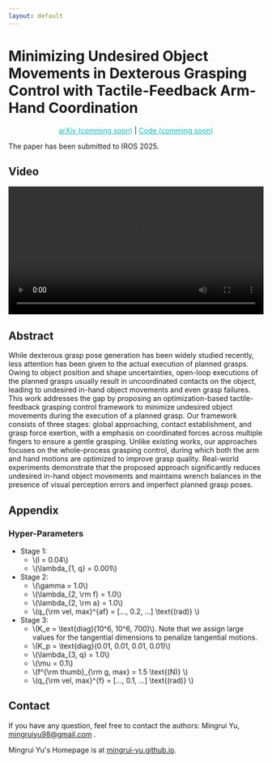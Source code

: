 ```yaml
---
layout: default
---
```


<script type="text/javascript" async
  src="https://polyfill.io/v3/polyfill.min.js?features=es6"></script>
<script type="text/javascript" async
  src="https://cdnjs.cloudflare.com/ajax/libs/mathjax/3.2.2/es5/tex-mml-chtml.js"></script>
<script type="text/javascript">
  MathJax = {
    tex: {
      inlineMath: [['$', '$'], ['\\(', '\\)']]
    }
  };
</script>

# Minimizing Undesired Object Movements in Dexterous Grasping Control with Tactile-Feedback Arm-Hand Coordination

<p style="text-align: center;"> 
<a href="https://mingrui-yu.github.io/tactile-grasp/" style="color: #0ABAB5; text-decoration: underline;">arXiv (comming soon)</a> |
<a href="https://github.com/Mingrui-Yu/tactile-grasp" style="color: #0ABAB5; text-decoration: underline;">Code (comming soon)</a>
</p>

The paper has been submitted to IROS 2025.

## Video

<video controls style="width: 100%; height: auto;">
    <source src="./final.mp4" type="video/mp4">
</video>

## Abstract

While dexterous grasp pose generation has been widely studied recently, less attention has been given to the actual execution of planned grasps. Owing to object position and shape uncertainties, open-loop executions of the planned grasps usually result in uncoordinated contacts on the object, leading to undesired in-hand object movements and even grasp failures.
This work addresses the gap by proposing an optimization-based tactile-feedback grasping control framework to minimize undesired object movements during the execution of a planned grasp.
Our framework consists of three stages: global approaching, contact establishment, and grasp force exertion, with a emphasis on coordinated forces across multiple fingers to ensure a gentle grasping. Unlike existing works, our approaches focuses on the whole-process grasping control, during which both the arm and hand motions are optimized to improve grasp quality.
Real-world experiments demonstrate that the proposed approach significantly reduces undesired in-hand object movements and maintains wrench balances in the presence of visual perception errors and imperfect planned grasp poses.

## Appendix

### Hyper-Parameters

- Stage 1:
  - \\(l = 0.04\\)
  - \\(\lambda\_{1, q} = 0.001\\)
- Stage 2:
  - \\(\gamma = 1.0\\)
  - \\(\lambda\_{2, \rm f} = 1.0\\)
  - \\(\lambda\_{2, \rm a} = 1.0\\)
  - \\(q\_{\rm vel, max}^{af} = [..., 0.2, ...] \text{(rad)} \\)
- Stage 3:
  - \\(K_e = \text{diag}(10^6, 10^6, 700)\\). Note that we assign large values for the tangential dimensions to penalize tangential motions.
  - \\(K_p = \text{diag}(0.01, 0.01, 0.01, 0.01)\\)
  - \\(\lambda\_{3, q} = 1.0\\)
  - \\(\mu = 0.1\\)
  - \\(f^{\rm thumb}\_{\rm g, max} = 1.5 \text{(N)} \\)
  - \\(q\_{\rm vel, max}^{f} = [..., 0.1, ...] \text{(rad)} \\)

## Contact

If you have any question, feel free to contact the authors: Mingrui Yu, [mingruiyu98@gmail.com](mailto:mingruiyu98@gmail.com) .

Mingrui Yu's Homepage is at [mingrui-yu.github.io](https://mingrui-yu.github.io).
